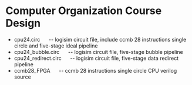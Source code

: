 # Computer Organization Course Design
- cpu24.circ &nbsp;&nbsp;&nbsp;&nbsp; -- logisim circuit file, include ccmb 28 instructions single circle and five-stage ideal pipeline
- cpu24_bubble.circ &nbsp;&nbsp;&nbsp;&nbsp; -- logisim circuit file, five-stage bubble pipeline
- cpu24_redirect.circ &nbsp;&nbsp;&nbsp;&nbsp; -- logisim circuit file, five-stage data redirect pipeline
- ccmb28_FPGA &nbsp;&nbsp;&nbsp;&nbsp; -- ccmb 28 instructions single circle CPU verilog source
